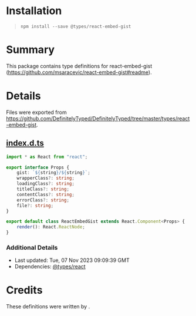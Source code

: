 # Installation
> `npm install --save @types/react-embed-gist`

# Summary
This package contains type definitions for react-embed-gist (https://github.com/msaracevic/react-embed-gist#readme).

# Details
Files were exported from https://github.com/DefinitelyTyped/DefinitelyTyped/tree/master/types/react-embed-gist.
## [index.d.ts](https://github.com/DefinitelyTyped/DefinitelyTyped/tree/master/types/react-embed-gist/index.d.ts)
````ts
import * as React from "react";

export interface Props {
    gist: `${string}/${string}`;
    wrapperClass?: string;
    loadingClass?: string;
    titleClass?: string;
    contentClass?: string;
    errorClass?: string;
    file?: string;
}

export default class ReactEmbedGist extends React.Component<Props> {
    render(): React.ReactNode;
}

````

### Additional Details
 * Last updated: Tue, 07 Nov 2023 09:09:39 GMT
 * Dependencies: [@types/react](https://npmjs.com/package/@types/react)

# Credits
These definitions were written by .
